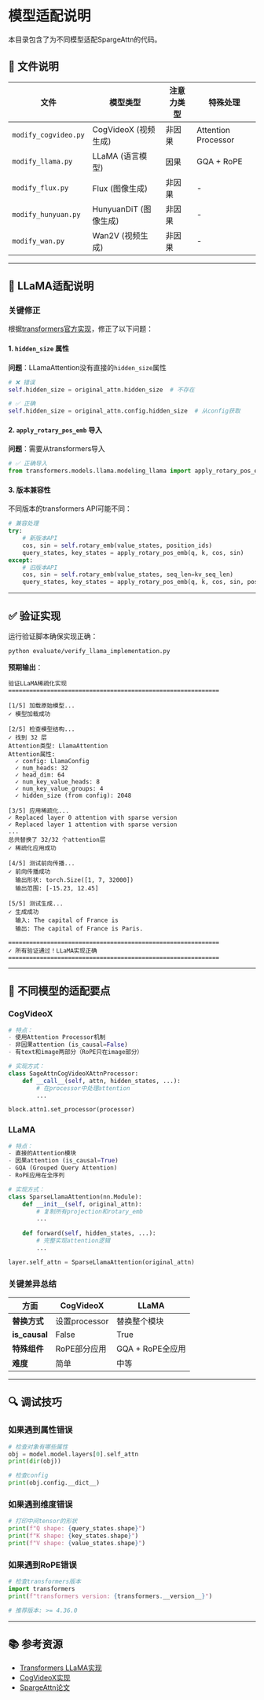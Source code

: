 # 模型适配说明

本目录包含了为不同模型适配SpargeAttn的代码。

## 📁 文件说明

| 文件 | 模型类型 | 注意力类型 | 特殊处理 |
|------|---------|-----------|---------|
| `modify_cogvideo.py` | CogVideoX (视频生成) | 非因果 | Attention Processor |
| `modify_llama.py` | LLaMA (语言模型) | 因果 | GQA + RoPE |
| `modify_flux.py` | Flux (图像生成) | 非因果 | - |
| `modify_hunyuan.py` | HunyuanDiT (图像生成) | 非因果 | - |
| `modify_wan.py` | Wan2V (视频生成) | 非因果 | - |

---

## 🔧 LLaMA适配说明

### 关键修正

根据[transformers官方实现](https://github.com/huggingface/transformers/blob/main/src/transformers/models/llama/modeling_llama.py)，修正了以下问题：

#### 1. `hidden_size` 属性

**问题**：LLamaAttention没有直接的`hidden_size`属性

```python
# ❌ 错误
self.hidden_size = original_attn.hidden_size  # 不存在

# ✅ 正确
self.hidden_size = original_attn.config.hidden_size  # 从config获取
```

#### 2. `apply_rotary_pos_emb` 导入

**问题**：需要从transformers导入

```python
# ✅ 正确导入
from transformers.models.llama.modeling_llama import apply_rotary_pos_emb
```

#### 3. 版本兼容性

不同版本的transformers API可能不同：

```python
# 兼容处理
try:
    # 新版本API
    cos, sin = self.rotary_emb(value_states, position_ids)
    query_states, key_states = apply_rotary_pos_emb(q, k, cos, sin)
except:
    # 旧版本API  
    cos, sin = self.rotary_emb(value_states, seq_len=kv_seq_len)
    query_states, key_states = apply_rotary_pos_emb(q, k, cos, sin, position_ids)
```

---

## ✅ 验证实现

运行验证脚本确保实现正确：

```bash
python evaluate/verify_llama_implementation.py
```

**预期输出**：
```
验证LLaMA稀疏化实现
============================================================

[1/5] 加载原始模型...
✓ 模型加载成功

[2/5] 检查模型结构...
✓ 找到 32 层
Attention类型: LlamaAttention
Attention属性:
  ✓ config: LlamaConfig
  ✓ num_heads: 32
  ✓ head_dim: 64
  ✓ num_key_value_heads: 8
  ✓ num_key_value_groups: 4
  ✓ hidden_size (from config): 2048

[3/5] 应用稀疏化...
✓ Replaced layer 0 attention with sparse version
✓ Replaced layer 1 attention with sparse version
...
总共替换了 32/32 个attention层
✓ 稀疏化应用成功

[4/5] 测试前向传播...
✓ 前向传播成功
  输出形状: torch.Size([1, 7, 32000])
  输出范围: [-15.23, 12.45]

[5/5] 测试生成...
✓ 生成成功
  输入: The capital of France is
  输出: The capital of France is Paris.

============================================================
✓ 所有验证通过！LLaMA实现正确
============================================================
```

---

## 🎯 不同模型的适配要点

### CogVideoX

```python
# 特点：
- 使用Attention Processor机制
- 非因果attention (is_causal=False)
- 有text和image两部分（RoPE只在image部分）

# 实现方式：
class SageAttnCogVideoXAttnProcessor:
    def __call__(self, attn, hidden_states, ...):
        # 在processor中处理attention
        ...

block.attn1.set_processor(processor)
```

### LLaMA

```python
# 特点：
- 直接的Attention模块
- 因果attention (is_causal=True)
- GQA (Grouped Query Attention)
- RoPE应用在全序列

# 实现方式：
class SparseLlamaAttention(nn.Module):
    def __init__(self, original_attn):
        # 复制所有projection和rotary_emb
        ...
    
    def forward(self, hidden_states, ...):
        # 完整实现attention逻辑
        ...

layer.self_attn = SparseLlamaAttention(original_attn)
```

### 关键差异总结

| 方面 | CogVideoX | LLaMA |
|------|-----------|-------|
| **替换方式** | 设置processor | 替换整个模块 |
| **is_causal** | False | True |
| **特殊组件** | RoPE部分应用 | GQA + RoPE全应用 |
| **难度** | 简单 | 中等 |

---

## 🔍 调试技巧

### 如果遇到属性错误

```python
# 检查对象有哪些属性
obj = model.model.layers[0].self_attn
print(dir(obj))

# 检查config
print(obj.config.__dict__)
```

### 如果遇到维度错误

```python
# 打印中间tensor的形状
print(f"Q shape: {query_states.shape}")
print(f"K shape: {key_states.shape}")
print(f"V shape: {value_states.shape}")
```

### 如果遇到RoPE错误

```python
# 检查transformers版本
import transformers
print(f"transformers version: {transformers.__version__}")

# 推荐版本: >= 4.36.0
```

---

## 📚 参考资源

- [Transformers LLaMA实现](https://github.com/huggingface/transformers/blob/main/src/transformers/models/llama/modeling_llama.py)
- [CogVideoX实现](https://github.com/huggingface/diffusers/blob/main/src/diffusers/models/transformers/cogvideox_transformer_3d.py)
- [SpargeAttn论文](https://arxiv.org/abs/2502.18137)

